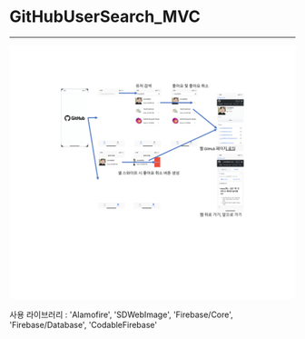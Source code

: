 # GitHubUserSearch_MVC
---



![GitHubUserSearchFlow-1](/GitHubUserSearchFlow-1.png)

사용 라이브러리 :  'Alamofire', 'SDWebImage', 'Firebase/Core', 'Firebase/Database', 'CodableFirebase'
